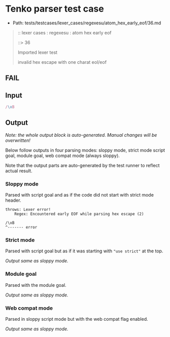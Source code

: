 # Tenko parser test case

- Path: tests/testcases/lexer_cases/regexesu/atom_hex_early_eof/36.md

> :: lexer cases : regexesu : atom hex early eof
>
> ::> 36
>
> Imported lexer test
>
> invalid hex escape with one charat eol/eof

## FAIL

## Input

`````js
/\xB
`````

## Output

_Note: the whole output block is auto-generated. Manual changes will be overwritten!_

Below follow outputs in four parsing modes: sloppy mode, strict mode script goal, module goal, web compat mode (always sloppy).

Note that the output parts are auto-generated by the test runner to reflect actual result.

### Sloppy mode

Parsed with script goal and as if the code did not start with strict mode header.

`````
throws: Lexer error!
    Regex: Encountered early EOF while parsing hex escape (2)

/\xB
^------- error
`````

### Strict mode

Parsed with script goal but as if it was starting with `"use strict"` at the top.

_Output same as sloppy mode._

### Module goal

Parsed with the module goal.

_Output same as sloppy mode._

### Web compat mode

Parsed in sloppy script mode but with the web compat flag enabled.

_Output same as sloppy mode._
